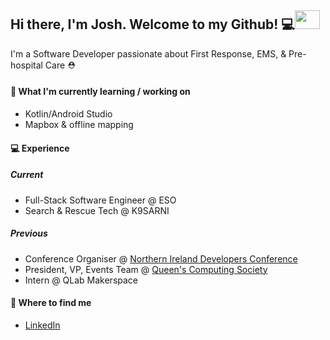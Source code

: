 ## Hi there, I'm Josh. Welcome to my Github! 💻<img src="https://media.giphy.com/media/TJa4WihHukjOgbSep1/giphy.gif" width="40" height="30">

I'm a Software Developer passionate about First Response, EMS, & Pre-hospital Care ⛑️

#### 🌱 What I'm currently learning /  working on

* Kotlin/Android Studio
* Mapbox & offline mapping

#### 💻 Experience

##### Current

* Full-Stack Software Engineer @ ESO
* Search & Rescue Tech @ K9SARNI

##### Previous

* Conference Organiser @ [Northern Ireland Developers Conference](https://www.nidevconf.com/)
* President, VP, Events Team @ [Queen's Computing Society]([https://github.com/QCSQUB](https://queenscomputingsociety.com/))
* Intern @ QLab Makerspace

#### 🚀 Where to find me

* [LinkedIn](https://www.linkedin.com/in/josh-beatty)
